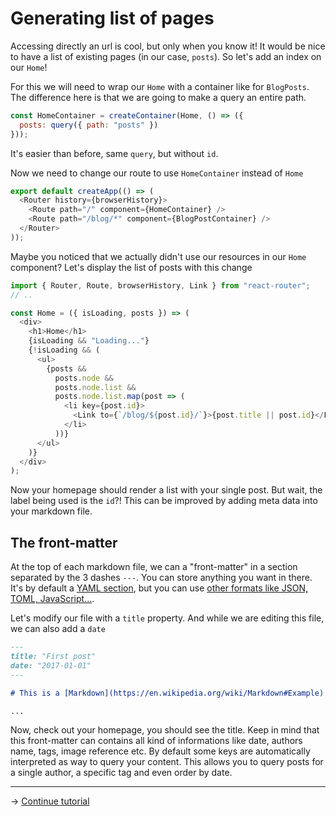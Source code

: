 # Generating list of pages

Accessing directly an url is cool, but only when you know it!
It would be nice to have a list of existing pages (in our case, ``posts``).
So let's add an index on our ``Home``!

For this we will need to wrap our ``Home`` with a container like for ``BlogPosts``.
The difference here is that we are going to make a query an entire path.

```js
const HomeContainer = createContainer(Home, () => ({
  posts: query({ path: "posts" })
}));
```

It's easier than before, same ``query``, but without ``id``.

Now we need to change our route to use ``HomeContainer`` instead of ``Home``

```js
export default createApp(() => (
  <Router history={browserHistory}>
    <Route path="/" component={HomeContainer} />
    <Route path="/blog/*" component={BlogPostContainer} />
  </Router>
));
```

Maybe you noticed that we actually didn't use our resources in our ``Home`` component?
Let's display the list of posts with this change

```js
import { Router, Route, browserHistory, Link } from "react-router";
// ..

const Home = ({ isLoading, posts }) => (
  <div>
    <h1>Home</h1>
    {isLoading && "Loading..."}
    {!isLoading && (
      <ul>
        {posts &&
          posts.node &&
          posts.node.list &&
          posts.node.list.map(post => (
            <li key={post.id}>
              <Link to={`/blog/${post.id}/`}>{post.title || post.id}</Link>
            </li>
          ))}
      </ul>
    )}
  </div>
);
```

Now your homepage should render a list with your single post.
But wait, the label being used is the ``id``?!
This can be improved by adding meta data into your markdown file.

## The front-matter

At the top of each markdown file, we can a "front-matter" in a section separated by  the 3 dashes ``---``.
You can store anything you want in there.
It's by default a
[YAML section](https://en.wikipedia.org/wiki/YAML#Sample_document),
but you can use
[other formats like JSON, TOML, JavaScript...](https://www.npmjs.com/package/gray-matter#highlights).

Let's modify our file with a ``title`` property.
And while we are editing this file, we can also add a ``date``

```md
---
title: "First post"
date: "2017-01-01"
---

# This is a [Markdown](https://en.wikipedia.org/wiki/Markdown#Example) file

...
```

Now, check out your homepage, you should see the title.
Keep in mind that this front-matter can contains all kind of informations like
date, authors name, tags, image reference etc.
By default some keys are automatically interpreted as way to query your content.
This allows you to query posts for a single author, a specific tag and even order by date.

---

→ [Continue tutorial](5.md)
